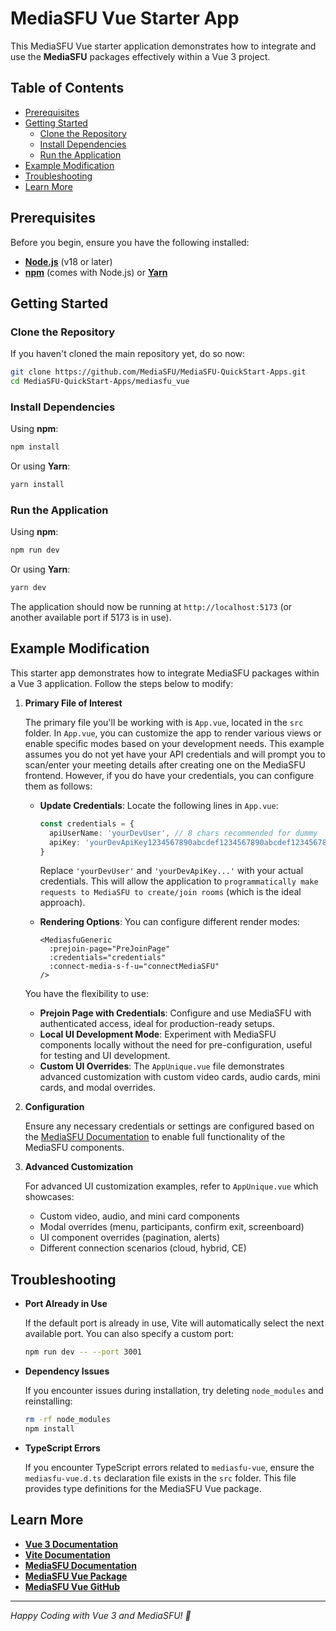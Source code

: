 # MediaSFU Vue Starter App

This MediaSFU Vue starter application demonstrates how to integrate and use the **MediaSFU** packages effectively within a Vue 3 project.

## Table of Contents

- [Prerequisites](#prerequisites)
- [Getting Started](#getting-started)
  - [Clone the Repository](#clone-the-repository)
  - [Install Dependencies](#install-dependencies)
  - [Run the Application](#run-the-application)
- [Example Modification](#example-modification)
- [Troubleshooting](#troubleshooting)
- [Learn More](#learn-more)

## Prerequisites

Before you begin, ensure you have the following installed:

- **[Node.js](https://nodejs.org/)** (v18 or later)
- **[npm](https://www.npmjs.com/)** (comes with Node.js) or **[Yarn](https://yarnpkg.com/)**

## Getting Started

### Clone the Repository

If you haven't cloned the main repository yet, do so now:

```bash
git clone https://github.com/MediaSFU/MediaSFU-QuickStart-Apps.git
cd MediaSFU-QuickStart-Apps/mediasfu_vue
```

### Install Dependencies

Using **npm**:

```bash
npm install
```

Or using **Yarn**:

```bash
yarn install
```

### Run the Application

Using **npm**:

```bash
npm run dev
```

Or using **Yarn**:

```bash
yarn dev
```

The application should now be running at `http://localhost:5173` (or another available port if 5173 is in use).

## Example Modification

This starter app demonstrates how to integrate MediaSFU packages within a Vue 3 application. Follow the steps below to modify:

1. **Primary File of Interest**

   The primary file you'll be working with is `App.vue`, located in the `src` folder. In `App.vue`, you can customize the app to render various views or enable specific modes based on your development needs. This example assumes you do not yet have your API credentials and will prompt you to scan/enter your meeting details after creating one on the MediaSFU frontend. However, if you do have your credentials, you can configure them as follows:

   - **Update Credentials**: Locate the following lines in `App.vue`:
     ```typescript
     const credentials = {
       apiUserName: 'yourDevUser', // 8 chars recommended for dummy
       apiKey: 'yourDevApiKey1234567890abcdef1234567890abcdef1234567890abcdef1234567890abcdef', // 64 chars
     }
     ```
     Replace `'yourDevUser'` and `'yourDevApiKey...'` with your actual credentials. This will allow the application to `programmatically make requests to MediaSFU to create/join rooms` (which is the ideal approach).

   - **Rendering Options**: You can configure different render modes:
     ```vue
     <MediasfuGeneric
       :prejoin-page="PreJoinPage"
       :credentials="credentials"
       :connect-media-s-f-u="connectMediaSFU"
     />
     ```
   
   You have the flexibility to use:
   
   - **Prejoin Page with Credentials**: Configure and use MediaSFU with authenticated access, ideal for production-ready setups.
   - **Local UI Development Mode**: Experiment with MediaSFU components locally without the need for pre-configuration, useful for testing and UI development.
   - **Custom UI Overrides**: The `AppUnique.vue` file demonstrates advanced customization with custom video cards, audio cards, mini cards, and modal overrides.

2. **Configuration**

   Ensure any necessary credentials or settings are configured based on the [MediaSFU Documentation](https://github.com/MediaSFU/MediaSFU-Vue) to enable full functionality of the MediaSFU components.

3. **Advanced Customization**

   For advanced UI customization examples, refer to `AppUnique.vue` which showcases:
   - Custom video, audio, and mini card components
   - Modal overrides (menu, participants, confirm exit, screenboard)
   - UI component overrides (pagination, alerts)
   - Different connection scenarios (cloud, hybrid, CE)

## Troubleshooting

- **Port Already in Use**

  If the default port is already in use, Vite will automatically select the next available port. You can also specify a custom port:

  ```bash
  npm run dev -- --port 3001
  ```

- **Dependency Issues**

  If you encounter issues during installation, try deleting `node_modules` and reinstalling:

  ```bash
  rm -rf node_modules
  npm install
  ```

- **TypeScript Errors**

  If you encounter TypeScript errors related to `mediasfu-vue`, ensure the `mediasfu-vue.d.ts` declaration file exists in the `src` folder. This file provides type definitions for the MediaSFU Vue package.

## Learn More

- **[Vue 3 Documentation](https://vuejs.org/)**
- **[Vite Documentation](https://vitejs.dev/)**
- **[MediaSFU Documentation](https://www.mediasfu.com/documentation/)**
- **[MediaSFU Vue Package](https://www.npmjs.com/package/mediasfu-vue)**
- **[MediaSFU Vue GitHub](https://github.com/MediaSFU/MediaSFU-Vue)**

---

*Happy Coding with Vue 3 and MediaSFU! 🎉*
